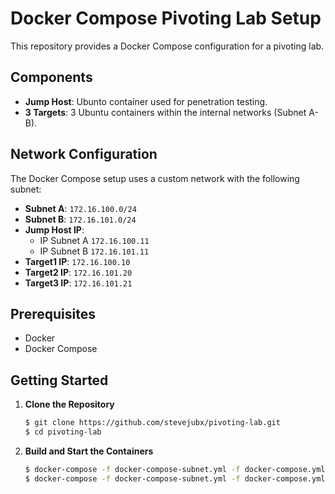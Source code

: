 # Docker Compose Pivoting Lab Setup
This repository provides a Docker Compose configuration for a pivoting lab.

## Components

- **Jump Host**: Ubunto container used for penetration testing.
- **3 Targets**: 3 Ubuntu containers within the internal networks (Subnet A-B).

## Network Configuration

The Docker Compose setup uses a custom network with the following subnet:
- **Subnet A**: `172.16.100.0/24`
- **Subnet B**: `172.16.101.0/24`
- **Jump Host IP**: 
    - IP Subnet A `172.16.100.11`
    - IP Subnet B `172.16.101.11`
- **Target1 IP**: `172.16.100.10`
- **Target2 IP**: `172.16.101.20`
- **Target3 IP**: `172.16.101.21`

## Prerequisites
- Docker
- Docker Compose

## Getting Started

1. **Clone the Repository**

   ```bash
   $ git clone https://github.com/stevejubx/pivoting-lab.git
   $ cd pivoting-lab
   ```

2. **Build and Start the Containers**

   ```bash
   $ docker-compose -f docker-compose-subnet.yml -f docker-compose.yml build
   $ docker-compose -f docker-compose-subnet.yml -f docker-compose.yml up
   ```

